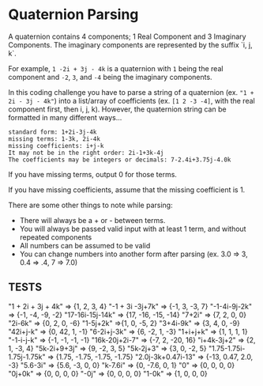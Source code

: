 <h1>Quaternion Parsing</h1>
A quaternion contains 4 components; 1 Real Component and 3 Imaginary Components. The imaginary components are represented by the suffix `i, j, k`.

For example, `1 -2i + 3j - 4k` is a quaternion with `1` being the real component and `-2`, `3`, and `-4` being the imaginary components.

In this coding challenge you have to parse a string of a quaternion (ex. `"1 + 2i - 3j - 4k"`) into a list/array of coefficients (ex. `[1 2 -3 -4]`, with the real component first, then i, j, k). However, the quaternion string can be formatted in many different ways...

```
standard form: 1+2i-3j-4k
missing terms: 1-3k, 2i-4k
missing coefficients: i+j-k
It may not be in the right order: 2i-1+3k-4j
The coefficients may be integers or decimals: 7-2.4i+3.75j-4.0k
```

If you have missing terms, output 0 for those terms.

If you have missing coefficients, assume that the missing coefficient is 1.

There are some other things to note while parsing:

* There will always be a + or - between terms.
* You will always be passed valid input with at least 1 term, and without repeated components
* All numbers can be assumed to be valid
* You can change numbers into another form after parsing (ex. 3.0 => 3, 0.4 => .4, 7 => 7.0)

<h2> TESTS </h2>
        "1 + 2i + 3j + 4k" => {1, 2, 3, 4}
        "-1 + 3i -3j+7k" => {-1, 3, -3, 7}
        "-1-4i-9j-2k" => {-1, -4, -9, -2}
        "17-16i-15j-14k" => {17, -16, -15, -14}
        "7+2i" => {7, 2, 0, 0}
        "2i-6k" => {0, 2, 0, -6}
        "1-5j+2k" =>{1, 0, -5, 2}
        "3+4i-9k" => {3, 4, 0, -9}
        "42i+j-k" => {0, 42, 1, -1}
        "6-2i+j-3k" => {6, -2, 1, -3}
        "1+i+j+k" => {1, 1, 1, 1}
        "-1-i-j-k" => {-1, -1, -1, -1}
        "16k-20j+2i-7" => {-7, 2, -20, 16}
        "i+4k-3j+2" => {2, 1, -3, 4}
        "5k-2i+9+3j" => {9, -2, 3, 5}
        "5k-2j+3" => {3, 0, -2, 5}
        "1.75-1.75i-1.75j-1.75k" => {1.75, -1.75, -1.75, -1.75}
        "2.0j-3k+0.47i-13" => {-13, 0.47, 2.0, -3}
        "5.6-3i" => {5.6, -3, 0, 0}
        "k-7.6i" => {0, -7.6, 0, 1}
        "0" => {0, 0, 0, 0}
        "0j+0k" => {0, 0, 0, 0}
        "-0j" => {0, 0, 0, 0}
        "1-0k" => {1, 0, 0, 0}
